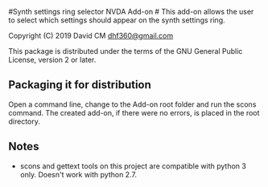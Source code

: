 #Synth settings ring selector NVDA Add-on #
This add-on allows the user to select which     settings should appear on the synth settings ring.

Copyright (C) 2019 David CM <dhf360@gmail.com>

This package is distributed under the terms of the GNU General Public License, version 2 or later.

## Packaging it for distribution
  Open a command line, change to the Add-on root folder  and run the scons command. The created add-on, if there were no errors, is placed in the root directory.

## Notes
* scons and gettext tools on this project are  compatible with python 3 only. Doesn't work with python 2.7.